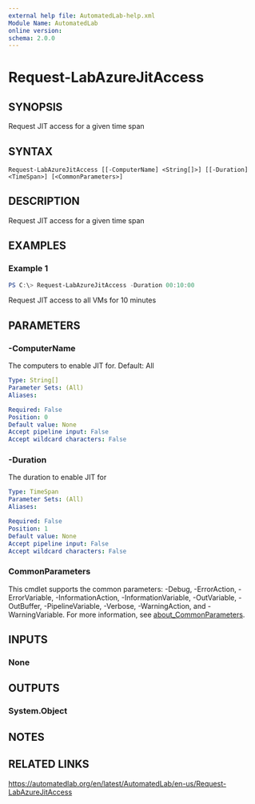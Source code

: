 ```yaml
---
external help file: AutomatedLab-help.xml
Module Name: AutomatedLab
online version:
schema: 2.0.0
---
```


# Request-LabAzureJitAccess

## SYNOPSIS
Request JIT access for a given time span

## SYNTAX

```
Request-LabAzureJitAccess [[-ComputerName] <String[]>] [[-Duration] <TimeSpan>] [<CommonParameters>]
```

## DESCRIPTION
Request JIT access for a given time span

## EXAMPLES

### Example 1
```powershell
PS C:\> Request-LabAzureJitAccess -Duration 00:10:00
```

Request JIT access to all VMs for 10 minutes

## PARAMETERS

### -ComputerName
The computers to enable JIT for. Default: All

```yaml
Type: String[]
Parameter Sets: (All)
Aliases:

Required: False
Position: 0
Default value: None
Accept pipeline input: False
Accept wildcard characters: False
```

### -Duration
The duration to enable JIT for

```yaml
Type: TimeSpan
Parameter Sets: (All)
Aliases:

Required: False
Position: 1
Default value: None
Accept pipeline input: False
Accept wildcard characters: False
```

### CommonParameters
This cmdlet supports the common parameters: -Debug, -ErrorAction, -ErrorVariable, -InformationAction, -InformationVariable, -OutVariable, -OutBuffer, -PipelineVariable, -Verbose, -WarningAction, and -WarningVariable. For more information, see [about_CommonParameters](http://go.microsoft.com/fwlink/?LinkID=113216).

## INPUTS

### None

## OUTPUTS

### System.Object
## NOTES

## RELATED LINKS
https://automatedlab.org/en/latest/AutomatedLab/en-us/Request-LabAzureJitAccess
